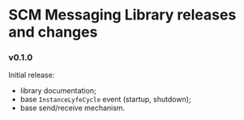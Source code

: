 # SCM Messaging Library releases and changes #

### v0.1.0

Initial release:
- library documentation;
- base `InstanceLyfeCycle` event (startup, shutdown);
- base send/receive mechanism.